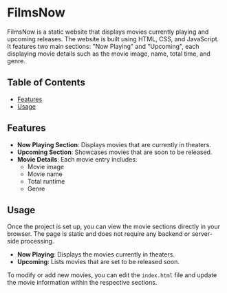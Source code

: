 # FilmsNow

FilmsNow is a static website that displays movies currently playing and upcoming releases. The website is built using HTML, CSS, and JavaScript. It features two main sections: "Now Playing" and "Upcoming", each displaying movie details such as the movie image, name, total time, and genre.

## Table of Contents

- [Features](#features)
- [Usage](#usage)

## Features

- **Now Playing Section**: Displays movies that are currently in theaters.
- **Upcoming Section**: Showcases movies that are soon to be released.
- **Movie Details**: Each movie entry includes:
  - Movie image
  - Movie name
  - Total runtime
  - Genre

## Usage

Once the project is set up, you can view the movie sections directly in your browser. The page is static and does not require any backend or server-side processing.

- **Now Playing**: Displays the movies currently in theaters.
- **Upcoming**: Lists movies that are set to be released soon.

To modify or add new movies, you can edit the `index.html` file and update the movie information within the respective sections.
